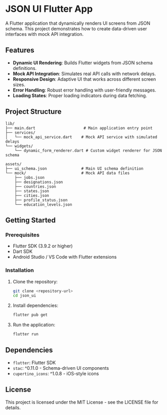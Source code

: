 # JSON UI Flutter App

A Flutter application that dynamically renders UI screens from JSON schema. This project demonstrates how to create data-driven user interfaces with mock API integration.

## Features

- **Dynamic UI Rendering**: Builds Flutter widgets from JSON schema definitions.
- **Mock API Integration**: Simulates real API calls with network delays.
- **Responsive Design**: Adaptive UI that works across different screen sizes.
- **Error Handling**: Robust error handling with user-friendly messages.
- **Loading States**: Proper loading indicators during data fetching.

## Project Structure

```
lib/
├── main.dart                     # Main application entry point
├── services/
│   └── mock_api_service.dart    # Mock API service with simulated delays
└── widgets/
    └── dynamic_form_renderer.dart # Custom widget renderer for JSON schema

assets/
├── ui_schema.json               # Main UI schema definition
└── mock/                        # Mock API data files
    ├── jobs.json
    ├── designations.json
    ├── countries.json
    ├── states.json
    ├── cities.json
    ├── profile_status.json
    └── education_levels.json
```

## Getting Started

### Prerequisites

- Flutter SDK (3.9.2 or higher)
- Dart SDK
- Android Studio / VS Code with Flutter extensions

### Installation

1. Clone the repository:
   ```bash
   git clone <repository-url>
   cd json_ui
   ```

2. Install dependencies:
   ```bash
   flutter pub get
   ```

3. Run the application:
   ```bash
   flutter run
   ```

## Dependencies

- `flutter`: Flutter SDK
- `stac`: ^0.11.0 - Schema-driven UI components
- `cupertino_icons`: ^1.0.8 - iOS-style icons

## License

This project is licensed under the MIT License - see the LICENSE file for details.